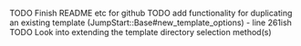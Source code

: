 TODO Finish README etc for github
TODO add functionality for duplicating an existing template (JumpStart::Base#new_template_options) - line 261ish
TODO Look into extending the template directory selection method(s)
